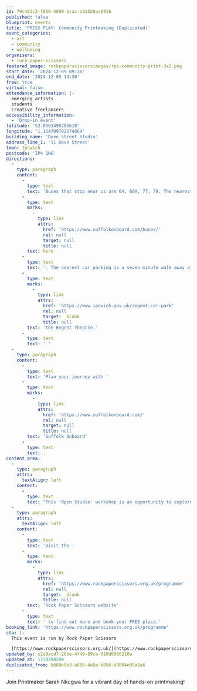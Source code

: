 ```yaml
---
id: 79c40dc3-f050-4890-bcac-a31529aa6916
published: false
blueprint: events
title: 'PRESS PLAY: Community Printmaking (Duplicated)'
event_categories:
  - art
  - community
  - wellbeing
organisers:
  - rock-paper-scissors
featured_image: rockpaperscissorsimages/rps-community-print-3x2.png
start_date: '2024-12-09 09:30'
end_date: '2024-12-09 14:30'
free: true
virtual: false
attendance_information: |-
  emerging artists
  students
  creative freelancers
accessibility_information:
  - 'Drop-in event'
latitude: '52.0563490706618'
longitude: '1.164709702274864'
building_name: 'Dove Street Studio'
address_line_1: '11 Dove Street'
town: Ipswich
postcode: 'IP4 1NG'
directions:
  -
    type: paragraph
    content:
      -
        type: text
        text: 'Buses that stop near us are 64, 66A, 77, 79. The nearest bus stop is one minute walk away, see the latest bus timetables '
      -
        type: text
        marks:
          -
            type: link
            attrs:
              href: 'https://www.suffolkonboard.com/buses/'
              rel: null
              target: null
              title: null
        text: here
      -
        type: text
        text: '. The nearest car parking is a seven minute walk away at '
      -
        type: text
        marks:
          -
            type: link
            attrs:
              href: 'https://www.ipswich.gov.uk/regent-car-park'
              rel: null
              target: _blank
              title: null
        text: 'the Regent Theatre.'
      -
        type: text
        text: ' '
  -
    type: paragraph
    content:
      -
        type: text
        text: 'Plan your journey with '
      -
        type: text
        marks:
          -
            type: link
            attrs:
              href: 'https://www.suffolkonboard.com/'
              rel: null
              target: null
              title: null
        text: 'Suffolk Onboard'
      -
        type: text
        text: .
content_area:
  -
    type: paragraph
    attrs:
      textAlign: left
    content:
      -
        type: text
        text: "This 'Open Studio' workshop is an opportunity to explore a variety of printmaking methods under Sarah's expert eye."
  -
    type: paragraph
    attrs:
      textAlign: left
    content:
      -
        type: text
        text: 'Visit the '
      -
        type: text
        marks:
          -
            type: link
            attrs:
              href: 'https://www.rockpaperscissors.org.uk/programme'
              rel: null
              target: _blank
              title: null
        text: 'Rock Paper Scissors website'
      -
        type: text
        text: ' to find out more and book your FREE place.'
booking_link: 'https://www.rockpaperscissors.org.uk/programme'
cta: |-
  This event is run by Rock Paper Scissors

  [https://www.rockpaperscissors.org.uk/](https://www.rockpaperscissors.org.uk/)
updated_by: c2a9acd7-26be-4f49-89cb-918d0960210a
updated_at: 1730298299
duplicated_from: b688e8e3-a806-4e8a-b856-d9804e05a8a6
---
```

Join Printmaker Sarah Nkugwa for a vibrant day of hands-on printmaking!